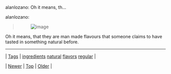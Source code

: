 <!--
title: alanlozano
date: 2020-06-28T15:27:00.314Z
tags: ingredients, natural, flavors, regular
-->


alanlozano: Oh it means, th...

<p>alanlozano:</p>
<blockquote>
<p><figure class="tmblr-full" data-orig-height="278" data-orig-width="350" data-orig-src="https://66.media.tumblr.com/4ed3951487d30263717af85c98eb6243/tumblr_inline_n607eqpUWB1rg1jlk.gif"><img alt="image" src="https://66.media.tumblr.com/4ed3951487d30263717af85c98eb6243/tumblr_inline_pk85sfywNz1snpcgy_540.gif" data-orig-height="278" data-orig-width="350" data-orig-src="https://66.media.tumblr.com/4ed3951487d30263717af85c98eb6243/tumblr_inline_n607eqpUWB1rg1jlk.gif"/></figure></p>
</blockquote>

<p>Oh it means, that they are man made flavours that someone claims to have tasted in something natural before.</p>

<!--BOTTOM-POST-NAVIGATION-->
---

| [Tags](tags.md) | [ingredients](tag-ingredients.md) [natural](tag-natural.md) [flavors](tag-flavors.md) [regular](tag-regular.md) |

| [Newer](87563448372.md) | [Top](index.md) | [Older](87581034514.md) |
